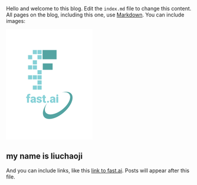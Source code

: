 Hello and welcome to this blog. Edit the `index.md` file to change this content. All pages on the blog, including this one, use [Markdown](https://guides.github.com/features/mastering-markdown/). You can include images:

![Image of fast.ai logo](images/logo.png)

## my name is liuchaoji

And you can include links, like this [link to fast.ai](https://www.fast.ai). Posts will appear after this file. 
